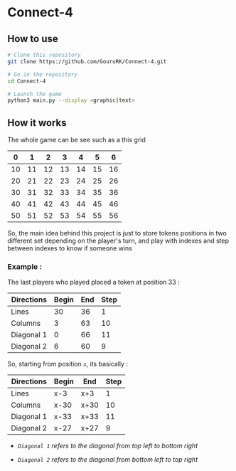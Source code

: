 # Connect-4

## How to use

```bash
# Clone this repository
git clone https://github.com/GouruRK/Connect-4.git

# Go in the repository
cd Connect-4

# Launch the game
python3 main.py --display <graphic|text>
```

## How it works

The whole game can be see such as a this grid

| 0  | 1  | 2  | 3  | 4  | 5  | 6  |
|----|----|----|----|----|----|----|
| 10 | 11 | 12 | 13 | 14 | 15 | 16 |
| 20 | 21 | 22 | 23 | 24 | 25 | 26 |
| 30 | 31 | 32 | 33 | 34 | 35 | 36 |
| 40 | 41 | 42 | 43 | 44 | 45 | 46 |
| 50 | 51 | 52 | 53 | 54 | 55 | 56 |

So, the main idea behind this project is just to store tokens positions in two different set depending on the player's turn, and play with indexes and step between indexes to know if someone wins

### Example :
The last players who played placed a token at position 33 :

| Directions  | Begin | End | Step | 
|-------------|-------|-----|------|
| Lines       | 30    | 36  | 1    |
| Columns     | 3     | 63  | 10   |
| Diagonal 1  | 0     | 66  | 11   |
| Diagonal 2  | 6     | 60  | 9    |

So, starting from position `x`, its basically :

| Directions  | Begin | End | Step | 
|-------------|-------|-----|------|
| Lines       | x-3   | x+3 | 1    |
| Columns     | x-30  | x+30| 10   |
| Diagonal 1  | x-33  | x+33| 11   |
| Diagonal 2  | x-27  | x+27| 9    |

* *`Diagonal 1` refers to the diagonal from top left to bottom right*

* *`Diagonal 2` refers to the diagonal from bottom left to top right*